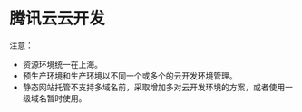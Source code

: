 # 腾讯云云开发

注意：
- 资源环境统一在上海。
- 预生产环境和生产环境以不同一个或多个的云开发环境管理。
- 静态网站托管不支持多域名前，采取增加多对云开发环境的方案，或者使用一级域名暂时使用。
